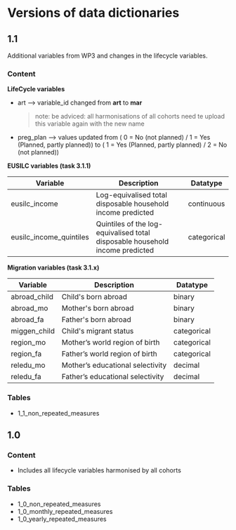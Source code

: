 # Versions of data dictionaries

## 1.1
Additional variables from WP3 and changes in the lifecycle variables.

### Content

**LifeCycle variables**
* art --> variable_id changed from **art** to **mar**

  >note: be adviced: all harmonisations of all cohorts need te upload this variable again with the new name
* preg_plan --> values updated from ( 0 = No (not planned) / 1 = Yes (Planned, partly planned)) to ( 1 = Yes (Planned, partly planned) / 2 = No (not planned))

**EUSILC variables (task 3.1.1)**

| Variable               | Description                                                                  | Datatype    |
| ---------------------- | ---------------------------------------------------------------------------- | ----------- |
| eusilc_income          | Log-equivalised total disposable household income predicted                  | continuous  |
| eusilc_income_quintiles| Quintiles of the log-equivalised total disposable household income predicted | categorical |

**Migration variables (task 3.1.x)** 

| Variable     | Description                      | Datatype    |
| ------------ | -------------------------------- | ----------- |
| abroad_child | Child's born abroad	          | binary      |
| abroad_mo	   | Mother's born abroad	          | binary      |
| abroad_fa	   | Father's born abroad	          | binary      |
| miggen_child | Child's migrant status	          | categorical |
| region_mo	   | Mother’s world region of birth   | categorical |
| region_fa	   | Father’s world region of birth	  | categorical |
| reledu_mo	   | Mother’s educational selectivity | decimal     |
| reledu_fa    | Father’s educational selectivity | decimal     |

### Tables
- 1_1_non_repeated_measures

## 1.0
### Content
- Includes all lifecycle variables harmonised by all cohorts

### Tables
- 1_0_non_repeated_measures
- 1_0_monthly_repeated_measures
- 1_0_yearly_repeated_measures